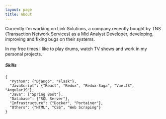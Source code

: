```yaml
---
layout: page
title: About
---
```


Currently I'm working on Link Solutions, a company recently bought by TNS (Transaction Network Services) as a Mid Analyst Developer, developing, improving and fixing bugs on their systems.

In my free times I like to play drums, watch TV shows and work in my personal projects.

##### Skills
```
{
  "Python": {"Django", "Flask"},
  "JavaScript": {"React", "Redux", "Redux-Saga", "Vue.JS", "AngularJS"},
  "Java": {"Spring Boot"},
  "Database": {"SQL Server"},
  "Infrastructure": {"Docker", "Portainer"},
  "Others": {"HTML", "CSS", "Web Scraping"}
}
```
